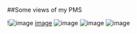 ##Some views of my PMS

!![image](https://user-images.githubusercontent.com/64604879/198009756-0e650e5c-c14d-49d3-99e4-47218f0f6acd.png)
[image](https://user-images.githubusercontent.com/64604879/198009308-6e9f9081-5622-4dea-b104-035f14ca2994.png)
![image](https://user-images.githubusercontent.com/64604879/198009373-da1140ce-5e0e-48b8-ab0f-4eea114b8913.png)
![image](https://user-images.githubusercontent.com/64604879/198009396-d18c4fe8-c165-4d52-adbc-f87a8552966c.png)
![image](https://user-images.githubusercontent.com/64604879/198009466-8cdb7427-b629-4fc7-880e-ab595c9fb85f.png)
